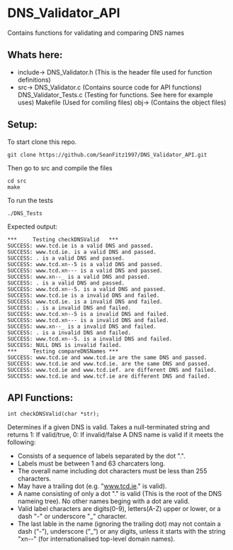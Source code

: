 # DNS_Validator_API
Contains functions for validating and comparing DNS names 

## Whats here:
- include->   DNS_Validator.h (This is the header file used for function definitions)
- src->       DNS_Validator.c	(Contains source code for API functions)
              DNS_Validator_Tests.c	(Testing for functions. See here for example uses)
              Makefile  (Used for comiling files)
              obj->   (Contains the object files)
            
## Setup:
To start clone this repo.
```
git clone https://github.com/SeanFitz1997/DNS_Validator_API.git
```
Then go to src and compile the files
```
cd src
make
```
To run the tests
```
./DNS_Tests
```
Expected output:
```
***     Testing checkDNSValid   ***
SUCCESS: www.tcd.ie is a valid DNS and passed.
SUCCESS: www.tcd.ie. is a valid DNS and passed.
SUCCESS: . is a valid DNS and passed.
SUCCESS: www.tcd.xn--5 is a valid DNS and passed.
SUCCESS: www.tcd.xn--- is a valid DNS and passed.
SUCCESS: www.xn--_ is a valid DNS and passed.
SUCCESS: . is a valid DNS and passed.
SUCCESS: www.tcd.xn--5. is a valid DNS and passed.
SUCCESS: www.tcd.ie is a invalid DNS and failed.
SUCCESS: www.tcd.ie. is a invalid DNS and failed.
SUCCESS: . is a invalid DNS and failed.
SUCCESS: www.tcd.xn--5 is a invalid DNS and failed.
SUCCESS: www.tcd.xn--- is a invalid DNS and failed.
SUCCESS: www.xn--_ is a invalid DNS and failed.
SUCCESS: . is a invalid DNS and failed.
SUCCESS: www.tcd.xn--5. is a invalid DNS and failed.
SUCCESS: NULL DNS is invalid failed.
***     Testing compareDNSNames ***
SUCCESS: www.tcd.ie and www.tcd.ie are the same DNS and passed.
SUCCESS: www.tcd.ie and www.tcd.ie. are the same DNS and passed.
SUCCESS: www.tcd.ie and www.tcd.ief. are different DNS and failed.
SUCCESS: www.tcd.ie and www.tcf.ie are different DNS and failed.
```
## API Functions:
```
int checkDNSValid(char *str);
```
Determines if a given DNS is valid. Takes a null-terminated string and returns 
1: If valid/true, 
0: If invalid/false 
A DNS name is valid if it meets the following:
- Consists of a sequence of labels separated by the dot ".".
- Labels must be between 1 and 63 charcaters long.
- The overall name including dot characters must be less than 255 characters.
- May have a trailing dot (e.g. "www.tcd.ie." is valid).
- A name consisting of only a dot "." is valid (This is the root of the DNS nameing tree).
  No other names beging with a dot are valid.
- Valid label characters are digits(0-9), letters(A-Z) upper or lower, or a dash "-" or underscore "_" character.
- The last lable in the name (ignoring the trailing dot) may not contain a dash (“-”), underscore (“_”) or any digits, 
  unless it starts with the string "xn--" (for internationalised top-level domain names).
